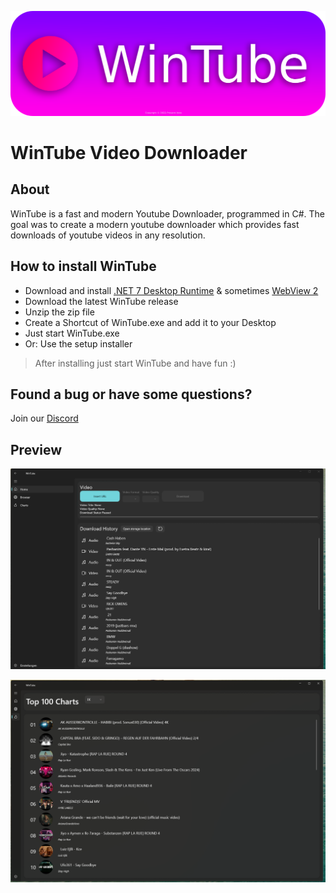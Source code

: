 ![Preview 1](img/wintube-banner.png)

# WinTube Video Downloader

## About

WinTube is a fast and modern Youtube Downloader, programmed in C#. The goal was to create a modern youtube downloader which provides fast downloads of youtube videos in any resolution.


## How to install WinTube

- Download and install [.NET 7 Desktop Runtime](https://dotnet.microsoft.com/en-us/download/dotnet/7.0) & sometimes [WebView 2](https://developer.microsoft.com/de-de/microsoft-edge/webview2/)
- Download the latest WinTube release
- Unzip the zip file
- Create a Shortcut of WinTube.exe and add it to your Desktop
- Just start WinTube.exe
- Or: Use the setup installer
> After installing just start WinTube and have fun :)


## Found a bug or have some questions?
Join our [Discord](https://discord.gg/hwtXqdvVa3)

## Preview

![Preview 1](img/wintube-screenshot-1.png)

![Preview 2](img/wintube-screenshot-2.png)
